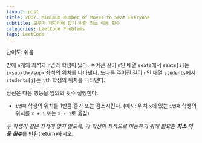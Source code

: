 ```yaml
---
layout: post
title: 2037. Minimum Number of Moves to Seat Everyone
subtitle: 모두가 제자리에 앉기 위한 최소 이동 횟수
categories: LeetCode Problems
tags: LeetCode
---
```


난이도: 쉬움

방에 `n`개의 좌석과 `n`명의 학생이 있다. 주어진 길이 `n`인 배열 `seats`에서 `seats[i]`는 `i<sup>th</sup>` 좌석의 위치를 나타낸다. 또다른 주어진 길이 `n`인 배열 `students`에서 `students[j]`는 `jth` 학생의 위치를 나타낸다.

당신은 다음 행동을 임의의 횟수 실행한다.
  * `i번째` 학생의 위치를 1만큼 증가 또는 감소시킨다. (예시: 위치 `x`에 있는 `i번째` 학생의 위치를 `x + 1` 또는 `x - 1`로 옮김)

*두 학생이 같은 좌석에 앉지 않도록, 각 학생이 좌석으로 이동하기 위해 필요한 **최소 이동 횟수***를 반환(return)하시오.



